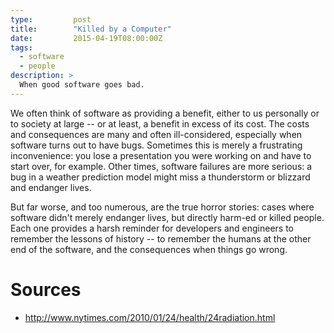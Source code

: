 ```yaml
---
type:         post
title:        "Killed by a Computer"
date:         2015-04-19T08:00:00Z
tags:
  - software
  - people
description: >
  When good software goes bad.
---
```


We often think of software as providing a benefit, either to us personally or to society at large -- or at least, a benefit in excess of its cost. The costs and consequences are many and often ill-considered, especially when software turns out to have bugs. Sometimes this is merely a frustrating inconvenience: you lose a presentation you were working on and have to start over, for example. Other times, software failures are more serious: a bug in a weather prediction model might miss a thunderstorm or blizzard and endanger lives.

But far worse, and too numerous, are the true horror stories: cases where software didn't merely endanger lives, but directly harm-ed or killed people. Each one provides a harsh reminder for developers and engineers to remember the lessons of history -- to remember the humans at the other end of the software, and the consequences when things go wrong.

# Sources

* http://www.nytimes.com/2010/01/24/health/24radiation.html